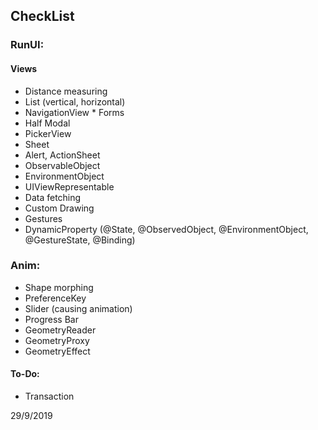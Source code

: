 ## CheckList
### RunUI:

#### Views

* Distance measuring
* List (vertical, horizontal)
* NavigationView
* Forms
* Half Modal
* PickerView
* Sheet
* Alert, ActionSheet
* ObservableObject
* EnvironmentObject
* UIViewRepresentable
* Data fetching
* Custom Drawing
* Gestures
* DynamicProperty (@State, @ObservedObject, @EnvironmentObject, @GestureState, @Binding)


### Anim:
* Shape morphing
* PreferenceKey
* Slider (causing animation)
* Progress Bar
* GeometryReader
* GeometryProxy
* GeometryEffect

#### To-Do:
* Transaction

29/9/2019
